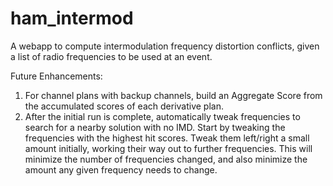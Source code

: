 # ham_intermod
A webapp to compute intermodulation frequency distortion conflicts, given a list of radio frequencies to be used at an event.

Future Enhancements:
1. For channel plans with backup channels, build an Aggregate Score from the
   accumulated scores of each derivative plan. 
2. After the initial run is complete, automatically tweak frequencies to search
   for a nearby solution with no IMD. Start by tweaking the frequencies with
   the highest hit scores. Tweak them left/right a small amount initially,
   working their way out to further frequencies. This will minimize the number
   of frequencies changed, and also minimize the amount any given frequency
   needs to change.
